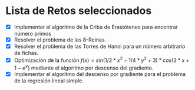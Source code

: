 # Lista de Retos seleccionados

- [x]  Implementar el algoritmo de la Criba de Erastótenes para encontrar número primos
- [x]  Resolver el problema de las 8-Reinas.
- [x]  Resolver el problema de las Torres de Hanoi para un número arbitrario de fichas.
- [x]  Optimización de la función $f(x)=sin(1/2 * x^2 - 1/4 * y^2 + 3) * cos(2*x + 1 - e^y)$ mediante el algoritmo por descenso del gradiente.
- [x]  Implementar el algoritmo del descenso por gradiente para el problema de la regresión lineal simple.
